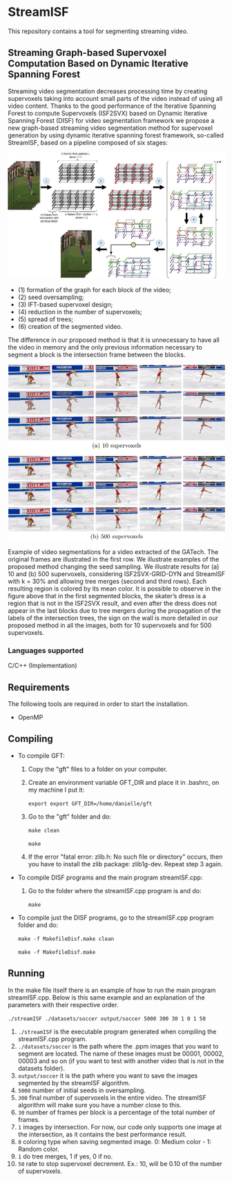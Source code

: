 # StreamISF
This repository contains a tool for segmenting streaming video.

## Streaming Graph-based Supervoxel Computation Based on Dynamic Iterative Spanning Forest

Streaming video segmentation decreases processing time by creating supervoxels taking into account small parts of the video instead of using all video content. Thanks to the good performance of the Iterative Spanning Forest to compute Supervoxels (ISF2SVX) based on Dynamic Iterative Spanning Forest (DISF) for video segmentation framework we propose a new graph-based streaming video segmentation method for supervoxel generation by using dynamic iterative spanning forest framework, so-called StreamISF, based on a pipeline composed of six stages: 

<img src="https://github.com/DanielleDVieira/StreamISF/blob/main/imagesReadme/stream-methodology.jpeg" width=800>

- (1) formation of the graph for each block of the video;
- (2) seed oversampling;
- (3) IFT-based supervoxel design;
- (4) reduction in the number of supervoxels;
- (5) spread of trees;
- (6) creation of the segmented video.

The difference in our proposed method is that it is unnecessary to have all the video in memory and the only previous information necessary to segment a block is the intersection frame between the blocks.


<img src="https://github.com/DanielleDVieira/StreamISF/blob/main/imagesReadme/exampleVideoSegmentations.png" width=800>

Example of video segmentations for a video extracted of the GATech. The original frames are illustrated in the first row. We illustrate examples of the proposed method changing the seed sampling. We illustrate results for (a) 10 and (b) 500 supervoxels, considering ISF2SVX-GRID-DYN and StreamISF with k = 30% and allowing tree merges (second and third rows). Each resulting region is colored by its mean color.
It is possible to observe in the figure above that in the first segmented blocks, the skater’s dress is a region that is not in the ISF2SVX result, and even after the dress does not appear in the last blocks due to tree mergers during the propagation of the labels of the intersection trees, the sign on the wall is more detailed in our proposed method in all the images, both for 10 supervoxels and for 500 supervoxels.

### Languages supported

C/C++ (Implementation)

## Requirements

The following tools are required in order to start the installation.
- OpenMP
        
## Compiling 

- To compile GFT:

  1. Copy the "gft" files to a folder on your computer.
  2. Create an environment variable GFT_DIR and place it in .bashrc, on my machine I put it:
   
      `export export GFT_DIR=/home/danielle/gft`
  3. Go to the "gft" folder and do:
   
      `make clean`
     
      `make`
  5. If the error "fatal error: zlib.h: No such file or directory" occurs, then you have to install the zlib package: zlib1g-dev. Repeat step 3 again.
   

- To compile DISF programs and the main program streamISF.cpp:

  1. Go to the folder where the streamISF.cpp program is and do:
   
      `make`
   

- To compile just the DISF programs, go to the streamISF.cpp program folder and do:
  
  `make -f MakefileDisf.make clean`
  
  `make -f MakefileDisf.make`
  
## Running

In the make file itself there is an example of how to run the main program streamISF.cpp. Below is this same example and an explanation of the parameters with their respective order.

`./streamISF ./datasets/soccer output/soccer 5000 300 30 1 0 1 50`
1. `./streamISF` is the executable program generated when compiling the streamISF.cpp program.
2. `./datasets/soccer` is the path where the .ppm images that you want to segment are located. The name of these images must be 00001, 00002, 00003 and so on (if you want to test with another video that is not in the datasets folder).
3. `output/soccer` it is the path where you want to save the images segmented by the streamISF algorithm.
4. `5000` number of initial seeds in oversampling.
5. `300` final number of supervoxels in the entire video. The streamISF algorithm will make sure you have a number close to this.
6. `30` number of frames per block is a percentage of the total number of frames.
7. `1` images by intersection. For now, our code only supports one image at the intersection, as it contains the best performance result.
8. `0` coloring type when saving segmented image. 0: Medium color - 1: Random color.
9. `1` do tree merges, 1 if yes, 0 if no.
10. `50` rate to stop supervoxel decrement. Ex.: 10, will be 0.10 of the number of supervoxels.

